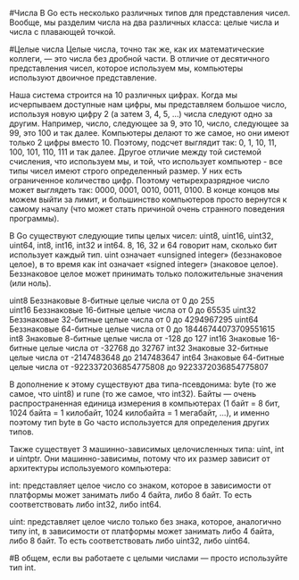 #Числа
В Go есть несколько различных типов для представления чисел. Вообще, мы разделим числа на два различных класса: целые числа и числа с плавающей точкой.

#Целые числа
Целые числа, точно так же, как их математические коллеги, — это числа без дробной части. В отличие от десятичного представления чисел, которое используем мы, компьютеры используют двоичное представление.

Наша система строится на 10 различных цифрах. Когда мы исчерпываем доступные нам цифры, мы представляем большое число, используя новую цифру 2 (а затем 3, 4, 5, …) числа следуют одно за другим. Например, число, следующее за 9, это 10, число, следующее за 99, это 100 и так далее. Компьютеры делают то же самое, но они имеют только 2 цифры вместо 10. Поэтому, подсчет выглядит так: 0, 1, 10, 11, 100, 101, 110, 111 и так далее. Другое отличие между той системой счисления, что используем мы, и той, что использует компьютер - все типы чисел имеют строго определенный размер. У них есть ограниченное количество цифр. Поэтому четырехразрядное число может выглядеть так: 0000, 0001, 0010, 0011, 0100. В конце концов мы можем выйти за лимит, и большинство компьютеров просто вернутся к самому началу (что может стать причиной очень странного поведения программы).

В Go существуют следующие типы целых чисел: uint8, uint16, uint32, uint64, int8, int16, int32 и int64. 8, 16, 32 и 64 говорит нам, сколько бит использует каждый тип. uint означает «unsigned integer» (беззнаковое целое), в то время как int означает «signed integer» (знаковое целое). Беззнаковое целое может принимать только положительные значения (или ноль).

uint8	Беззнаковые 8-битные целые числа от 0 до 255  
uint16	Беззнаковые 16-битные целые числа 	от 0 до 65535
uint32	Беззнаковые 32-битные целые числа 	от 0 до 4294967295
uint64	Беззнаковые 64-битные целые числа 	от 0 до 18446744073709551615
int8	Знаковые 8-битные целые числа 	от -128 до 127
int16	Знаковые 16-битные целые числа 	от -32768 до 32767
int32	Знаковые 32-битные целые числа 	от -2147483648 до 2147483647
int64	Знаковые 64-битные целые числа 	от -9223372036854775808 до 9223372036854775807

В дополнение к этому существуют два типа-псевдонима: byte (то же самое, что uint8) и rune (то же самое, что int32). Байты — очень распространенная единица измерения в компьютерах (1 байт = 8 бит, 1024 байта = 1 килобайт, 1024 килобайта = 1 мегабайт, …), и именно поэтому тип byte в Go часто используется для определения других типов.


Также существует 3 машинно-зависимых целочисленных типа: uint, int и uintptr. Они машинно-зависимы, потому что их размер зависит от архитектуры используемого компьютера:

int: представляет целое число со знаком, которое в зависимости от платформы может занимать либо 4 байта, либо 8 байт. То есть соответствовать либо int32, либо int64.

uint: представляет целое число только без знака, которое, аналогично типу int, в зависимости от платформы может занимать либо 4 байта, либо 8 байт. То есть соответствовать либо uint32, либо uint64.

#В общем, если вы работаете с целыми числами — просто используйте тип int.